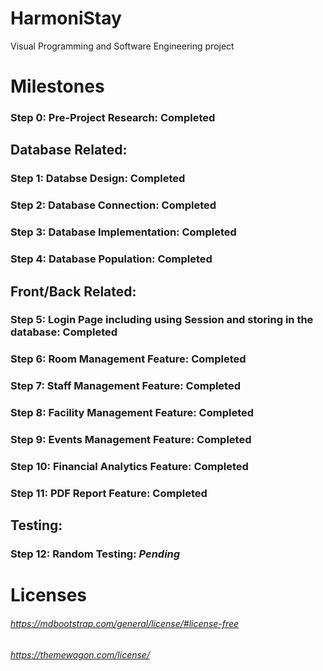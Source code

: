 # HarmoniStay
Visual Programming and Software Engineering project

# Milestones


### **Step 0**: Pre-Project Research: **Completed**

## Database Related:

### **Step 1**: Databse Design: **Completed**

### **Step 2**: Database Connection: **Completed**

### **Step 3**: Database Implementation: **Completed**

### **Step 4**: Database Population: **Completed**

## Front/Back Related:

### **Step 5**: Login Page including using Session and storing in the database: **Completed**

### **Step 6**: Room Management Feature: **Completed**

### **Step 7**: Staff Management Feature: **Completed**

### **Step 8**: Facility Management Feature: **Completed**

### **Step 9**: Events Management Feature: **Completed**

### **Step 10**: Financial Analytics Feature: **Completed**

### **Step 11**: PDF Report Feature: **Completed**

## Testing:

### **Step 12**: Random Testing: *Pending*

# Licenses
###### https://mdbootstrap.com/general/license/#license-free
###### https://themewagon.com/license/
